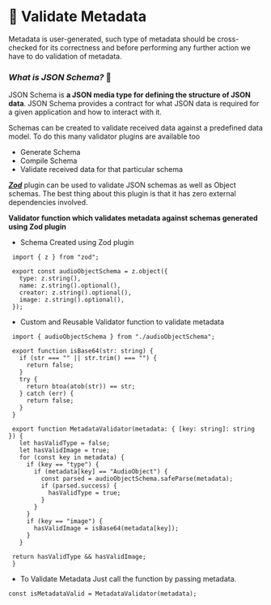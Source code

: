 # 🚦 Validate Metadata

Metadata is user-generated, such type of metadata should be cross-checked for its correctness and before performing any further action we have to do validation of metadata.

### _What is JSON Schema?_ 🧐

JSON Schema is **a JSON media type for defining the structure of JSON data**. JSON Schema provides a contract for what JSON data is required for a given application and how to interact with it.

Schemas can be created to validate received data against a predefined data model. To do this many validator plugins are available too

* Generate Schema
* Compile Schema
* Validate received data for that particular schema

[_**Zod**_](https://www.npmjs.com/package/zod) plugin can be used to validate JSON schemas as well as Object schemas. The best thing about this plugin is that it has zero external dependencies involved.

**Validator function which validates metadata against schemas generated using Zod plugin**

* Schema Created using Zod plugin

```
 import { z } from "zod";

 export const audioObjectSchema = z.object({
   type: z.string(),
   name: z.string().optional(),
   creator: z.string().optional(),
   image: z.string().optional(),
 });
```

* Custom and Reusable Validator function to validate metadata

```
 import { audioObjectSchema } from "./audioObjectSchema";

 export function isBase64(str: string) {
   if (str === "" || str.trim() === "") {
     return false;
   }
   try {
     return btoa(atob(str)) == str;
   } catch (err) {
     return false;
   }
 }

 export function MetadataValidator(metadata: { [key: string]: string }) {
   let hasValidType = false;
   let hasValidImage = true;
   for (const key in metadata) {
     if (key == "type") {
       if (metadata[key] == "AudioObject") {
         const parsed = audioObjectSchema.safeParse(metadata);
         if (parsed.success) {
           hasValidType = true;
         }
       }
     }
     if (key == "image") {
       hasValidImage = isBase64(metadata[key]);
     }
   }

 return hasValidType && hasValidImage;
 }
```

* To Validate Metadata Just call the function by passing metadata.

```
const isMetadataValid = MetadataValidator(metadata);
```
